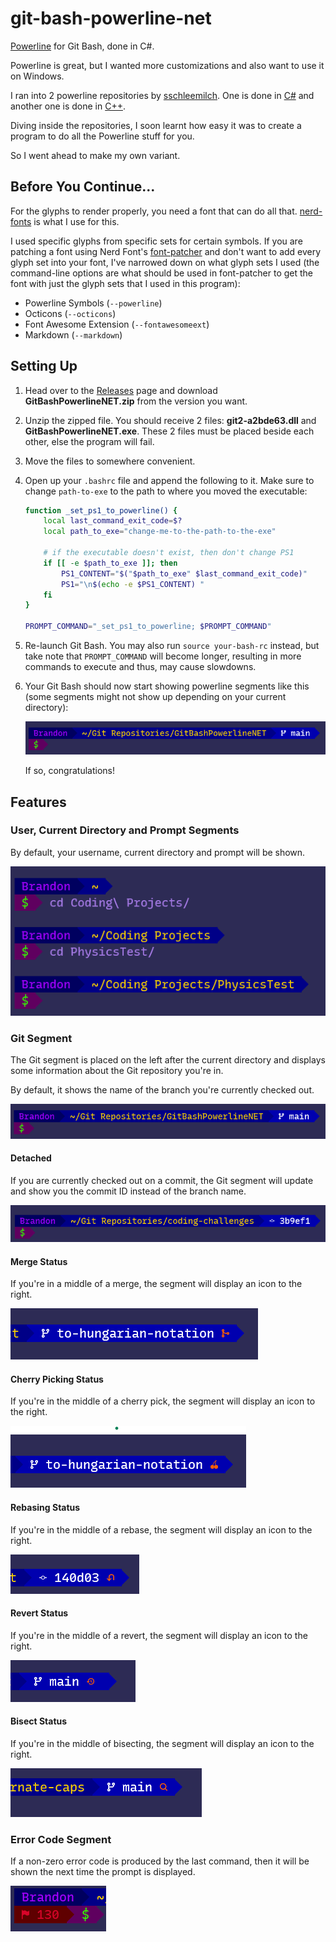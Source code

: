 # git-bash-powerline-net

[Powerline](https://github.com/powerline/powerline) for Git Bash, done in C#.

Powerline is great, but I wanted more customizations and also want to use it on Windows.

I ran into 2 powerline repositories by [sschleemilch](https://github.com/sschleemilch). One is done in [C#](https://github.com/sschleemilch/gitbash-powerline) and another one is done in [C++](https://github.com/sschleemilch/cpp-gitbash-powerline).

Diving inside the repositories, I soon learnt how easy it was to create a program to do all the Powerline stuff for you.

So I went ahead to make my own variant.

## Before You Continue...

For the glyphs to render properly, you need a font that can do all that. [nerd-fonts](https://github.com/ryanoasis/nerd-fonts) is what I use for this.

I used specific glyphs from specific sets for certain symbols. If you are patching a font using Nerd Font's [font-patcher](https://github.com/ryanoasis/nerd-fonts?tab=readme-ov-file#font-patcher) and don't want to add every glyph set into your font, I've narrowed down on what glyph sets I used (the command-line options are what should be used in font-patcher to get the font with just the glyph sets that I used in this program):

* Powerline Symbols (`--powerline`)
* Octicons (`--octicons`)
* Font Awesome Extension (`--fontawesomeext`)
* Markdown (`--markdown`)

## Setting Up

1. Head over to the [Releases](https://github.com/Brandon-Gui123/git-bash-powerline-net/releases/download/v0.1.0/GitBashPowerlineNET.zip) page and download **GitBashPowerlineNET.zip** from the version you want.

2. Unzip the zipped file. You should receive 2 files: **git2-a2bde63.dll** and **GitBashPowerlineNET.exe**. These 2 files must be placed beside each other, else the program will fail.

3. Move the files to somewhere convenient.

4. Open up your `.bashrc` file and append the following to it. Make sure to change `path-to-exe` to the path to where you moved the executable:

    ```bash
    function _set_ps1_to_powerline() {
        local last_command_exit_code=$?
        local path_to_exe="change-me-to-the-path-to-the-exe"

        # if the executable doesn't exist, then don't change PS1
        if [[ -e $path_to_exe ]]; then
            PS1_CONTENT="$("$path_to_exe" $last_command_exit_code)"
            PS1="\n$(echo -e $PS1_CONTENT) "
        fi
    }

    PROMPT_COMMAND="_set_ps1_to_powerline; $PROMPT_COMMAND"
    ```

5. Re-launch Git Bash. You may also run `source your-bash-rc` instead, but take note that `PROMPT_COMMAND` will become longer, resulting in more commands to execute and thus, may cause slowdowns.

6. Your Git Bash should now start showing powerline segments like this (some segments might not show up depending on your current directory):

    ![Screenshot of how the powerline segments might look like](screenshots/My%20Own%20Powerline%20Look.png)

    If so, congratulations!

## Features

### User, Current Directory and Prompt Segments

By default, your username, current directory and prompt will be shown.

![Screenshot of how the user and current directory segments look like](screenshots/Standard%20Powerline.png)

### Git Segment

The Git segment is placed on the left after the current directory and displays some information about the Git repository you're in.

By default, it shows the name of the branch you're currently checked out.

![Screenshot of the Git segment](screenshots/My%20Own%20Powerline%20Look.png)

#### Detached

If you are currently checked out on a commit, the Git segment will update and show you the commit ID instead of the branch name.

![Screenshot of Git segment on detached head status](screenshots/Detached%20Git%20Powerline.png)

#### Merge Status

If you're in a middle of a merge, the segment will display an icon to the right.

![Screenshot of Git segment on merge status](screenshots/Merge%20Status%20Git%20Powerline.png)

#### Cherry Picking Status

If you're in the middle of a cherry pick, the segment will display an icon to the right.

![Screenshot of Git segment on cherry-pick status](screenshots/Cherry%20Pick%20Status%20Git%20Powerline.png)

#### Rebasing Status

If you're in the middle of a rebase, the segment will display an icon to the right.

![Screenshot of Git segment on rebase status](screenshots/Rebase%20Status%20Git%20Powerline.png)

#### Revert Status

If you're in the middle of a revert, the segment will display an icon to the right.

![Screenshot of Git segment on revert status](screenshots/Revert%20Status%20Git%20Powerline.png)

#### Bisect Status

If you're in the middle of bisecting, the segment will display an icon to the right.

![Screenshot of Git segment on bisect status](screenshots/Bisect%20Status%20Git%20Powerline.png)

### Error Code Segment

If a non-zero error code is produced by the last command, then it will be shown the next time the prompt is displayed.

![Screenshot of segment of powerline showing error code of last program](screenshots/Error%20Code%20Powerline.png)
